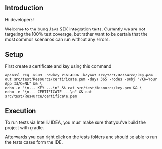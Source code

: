 ## Introduction
Hi developers!

Welcome to the bunq Java SDK integration tests. Currently we are not
targeting the 100% test coverage, but rather want to be certain that the most
common scenarios can run without any errors.

## Setup
First create a certificate and key using this command

```
openssl req -x509 -newkey rsa:4096 -keyout src/test/Resource/key.pem -out src/test/Resource/certificate.pem -days 365 -nodes -subj "/CN=Your App Id/C=NL" && \
echo -e "\n--- KEY ---\n" && cat src/test/Resource/key.pem && \
echo -e "\n--- CERTIFICATE ---\n" && cat src/test/Resource/certificate.pem
```

## Execution
To run tests via IntelliJ IDEA, you must make sure that you've build the project with gradle.

Afterwards you can right click on the tests folders and should be able to run
the tests cases form the IDE.
